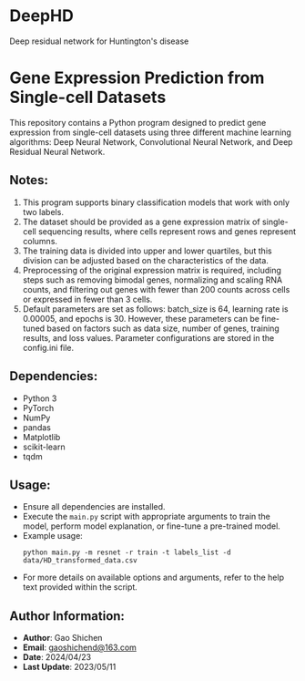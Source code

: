 # DeepHD
Deep residual network for Huntington's disease
# Gene Expression Prediction from Single-cell Datasets

This repository contains a Python program designed to predict gene expression from single-cell datasets using three different machine learning algorithms: Deep Neural Network, Convolutional Neural Network, and Deep Residual Neural Network.

## Notes:

1. This program supports binary classification models that work with only two labels.
2. The dataset should be provided as a gene expression matrix of single-cell sequencing results, where cells represent rows and genes represent columns.
3. The training data is divided into upper and lower quartiles, but this division can be adjusted based on the characteristics of the data.
4. Preprocessing of the original expression matrix is required, including steps such as removing bimodal genes, normalizing and scaling RNA counts, and filtering out genes with fewer than 200 counts across cells or expressed in fewer than 3 cells.
5. Default parameters are set as follows: batch_size is 64, learning rate is 0.00005, and epochs is 30. However, these parameters can be fine-tuned based on factors such as data size, number of genes, training results, and loss values. Parameter configurations are stored in the config.ini file.

## Dependencies:

- Python 3
- PyTorch
- NumPy
- pandas
- Matplotlib
- scikit-learn
- tqdm

## Usage:

- Ensure all dependencies are installed.
- Execute the `main.py` script with appropriate arguments to train the model, perform model explanation, or fine-tune a pre-trained model.
- Example usage: 
    ```
    python main.py -m resnet -r train -t labels_list -d data/HD_transformed_data.csv
    ```
- For more details on available options and arguments, refer to the help text provided within the script.

## Author Information:

- **Author**: Gao Shichen
- **Email**: gaoshichend@163.com
- **Date**: 2024/04/23
- **Last Update**: 2023/05/11
